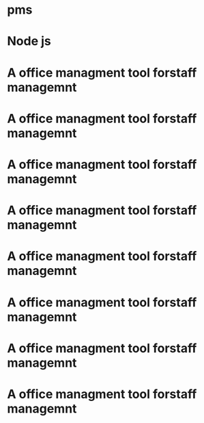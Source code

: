 # pms
# Node js 
# A office managment tool forstaff managemnt 
# A office managment tool forstaff managemnt 
# A office managment tool forstaff managemnt 
# A office managment tool forstaff managemnt 
# A office managment tool forstaff managemnt 
# A office managment tool forstaff managemnt 
# A office managment tool forstaff managemnt 
# A office managment tool forstaff managemnt 
